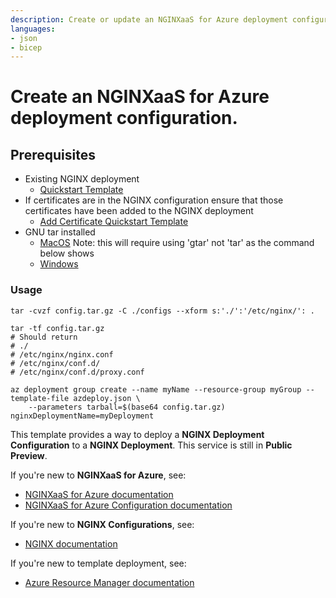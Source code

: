 ```yaml
---
description: Create or update an NGINXaaS for Azure deployment configuration using multiple files in a resource group.
languages:
- json
- bicep
---
```


# Create an NGINXaaS for Azure deployment configuration.

## Prerequisites
- Existing NGINX deployment
    - [Quickstart Template](../../deployments/create-or-update/README.md)
- If certificates are in the NGINX configuration ensure that those certificates have been added to the NGINX deployment
    - [Add Certificate Quickstart Template](../../certificates/create-or-update/README.md)
- GNU tar installed
    - [MacOS](https://formulae.brew.sh/formula/gnu-tar) Note: this will require using 'gtar' not 'tar' as the command below shows
    - [Windows](http://gnuwin32.sourceforge.net/packages/gtar.htm)

### Usage
```
tar -cvzf config.tar.gz -C ./configs --xform s:'./':'/etc/nginx/': .

tar -tf config.tar.gz
# Should return
# ./
# /etc/nginx/nginx.conf
# /etc/nginx/conf.d/
# /etc/nginx/conf.d/proxy.conf

az deployment group create --name myName --resource-group myGroup --template-file azdeploy.json \
    --parameters tarball=$(base64 config.tar.gz) nginxDeploymentName=myDeployment
```

This template provides a way to deploy a **NGINX Deployment Configuration** to a **NGINX Deployment**. This service is still in **Public Preview**.

If you're new to **NGINXaaS for Azure**, see:

- [NGINXaaS for Azure documentation](https://docs.nginx.com/nginxaas/azure/)
- [NGINXaaS for Azure Configuration documentation](https://docs.nginx.com/nginxaas/azure/management/nginx-configuration/)

If you're new to **NGINX Configurations**, see:
- [NGINX documentation](https://nginx.org/en/docs/)

If you're new to template deployment, see:

- [Azure Resource Manager documentation](https://docs.microsoft.com/azure/azure-resource-manager/)
